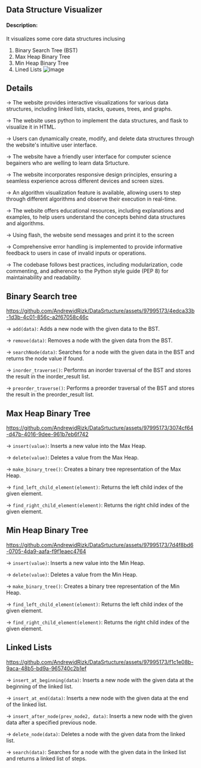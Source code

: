 ## Data Structure Visualizer

#### Description:
It visualizes some core data structures inclusing 
1) Binary Search Tree (BST)
2) Max Heap Binary Tree
3) Min Heap Binary Tree
4) Lined Lists
![image](https://github.com/AndrewidRizk/DataSrtucture/assets/97995173/0c9ba6ea-31ec-4f88-b002-eea7d9e4f714)

## Details
→ The website provides interactive visualizations for various data structures, including linked lists, stacks, queues, trees, and graphs.

→ The website uses python to implement the data structures, and flask to visualize it in HTML. 

→ Users can dynamically create, modify, and delete data structures through the website's intuitive user interface.

→ The website have a friendly user interface for computer science begainers who are welling to learn data Srtucture.

→ The website incorporates responsive design principles, ensuring a seamless experience across different devices and screen sizes.

→ An algorithm visualization feature is available, allowing users to step through different algorithms and observe their execution in real-time.

→ The website offers educational resources, including explanations and examples, to help users understand the concepts behind data structures and algorithms.

→ Using flash, the website send messages and print it to the screen

→ Comprehensive error handling is implemented to provide informative feedback to users in case of invalid inputs or operations.

→ The codebase follows best practices, including modularization, code commenting, and adherence to the Python style guide (PEP 8) for maintainability and readability.



          
## Binary Search tree

https://github.com/AndrewidRizk/DataSrtucture/assets/97995173/4edca33b-1d3b-4c01-856c-a2f67058c46c

→ `add(data)`: Adds a new node with the given data to the BST.

→ `remove(data)`: Removes a node with the given data from the BST.

→ `searchNode(data)`: Searches for a node with the given data in the BST and returns the node value if found.

→ `inorder_traverse()`: Performs an inorder traversal of the BST and stores the result in the inorder_result list.

→ `preorder_traverse()`: Performs a preorder traversal of the BST and stores the result in the preorder_result list.


## Max Heap Binary Tree

https://github.com/AndrewidRizk/DataSrtucture/assets/97995173/3074cf64-d47b-4016-9dee-961b7eb6f742

→ `insert(value)`: Inserts a new value into the Max Heap.

→ `delete(value)`: Deletes a value from the Max Heap.

→ `make_binary_tree()`: Creates a binary tree representation of the Max Heap.

→ `find_left_child_element(element)`: Returns the left child index of the given element.

→ `find_right_child_element(element)`: Returns the right child index of the given element.


## Min Heap Binary Tree


https://github.com/AndrewidRizk/DataSrtucture/assets/97995173/7d4f8bd6-0705-4da9-aafa-f9f1eaec4764

→ `insert(value)`: Inserts a new value into the Min Heap.

→ `delete(value)`: Deletes a value from the Min Heap.

→ `make_binary_tree()`: Creates a binary tree representation of the Min Heap.

→ `find_left_child_element(element)`: Returns the left child index of the given element.

→ `find_right_child_element(element)`: Returns the right child index of the given element.


## Linked Lists

https://github.com/AndrewidRizk/DataSrtucture/assets/97995173/f1c1e08b-9aca-48b5-bd9a-965740c2b1ef

→ `insert_at_beginning(data)`: Inserts a new node with the given data at the beginning of the linked list.

→ `insert_at_end(data)`: Inserts a new node with the given data at the end of the linked list.

→ `insert_after_node(prev_node2, data)`: Inserts a new node with the given data after a specified previous node.

→ `delete_node(data)`: Deletes a node with the given data from the linked list.

→ `search(data)`: Searches for a node with the given data in the linked list and returns a linked list of steps.




